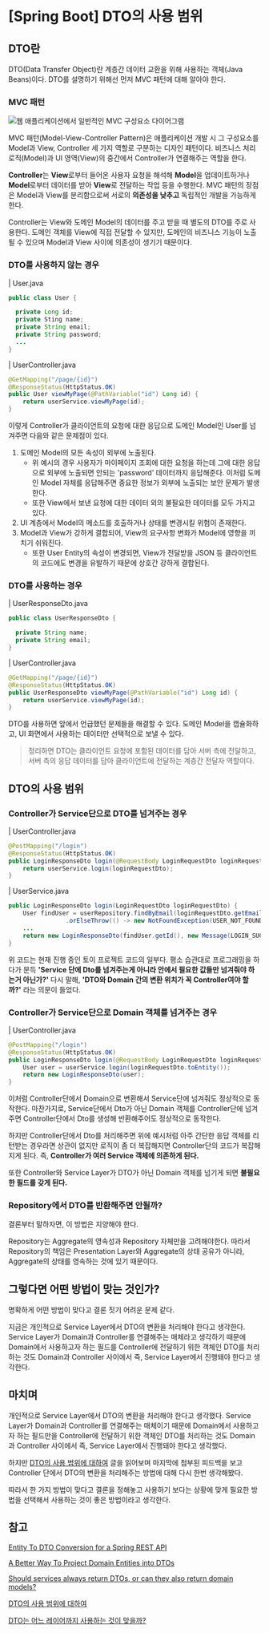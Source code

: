 # [Spring Boot] DTO의 사용 범위
## DTO란
DTO(Data Transfer Object)란 계층간 데이터 교환을 위해 사용하는 객체(Java Beans)이다. DTO를 설명하기 위해선 먼저 MVC 패턴에 대해 알아야 한다.

### MVC 패턴

![웹 애플리케이션에서 일반적인 MVC 구성요소 다이어그램](https://images.velog.io/images/minide/post/29966859-4aca-4b35-b238-f9aabf5dfe68/300px-Router-MVC-DB.svg.png)

MVC 패턴(Model-View-Controller Pattern)은 애플리케이션 개발 시 그 구성요소를 Model과 View, Controller 세 가지 역할로 구분하는 디자인 패턴이다. 비즈니스 처리 로직(Model)과 UI 영역(View)의 중간에서 Controller가 연결해주는 역할을 한다.

**Controller**는 **View**로부터 들어온 사용자 요청을 해석해 **Model**을 업데이트하거나 **Model**로부터 데이터를 받아 **View**로 전달하는 작업 등을 수행한다. MVC 패턴의 장점은 Model과 View를 분리함으로써 서로의 **의존성을 낮추고** 독립적인 개발을 가능하게 한다.

Controller는 View와 도메인 Model의 데이터를 주고 받을 때 별도의 DTO를 주로 사용한다. 도메인 객체를 View에 직접 전달할 수 있지만, 도메인의 비즈니스 기능이 노출될 수 있으며 Model과 View 사이에 의존성이 생기기 때문이다.

### DTO를 사용하지 않는 경우

| User.java
```java
public class User {

  private Long id;
  private Sting name;
  private String email;
  private String password;
  ...
}
```
| UserController.java
```java
@GetMapping("/page/{id}")
@ResponseStatus(HttpStatus.OK)
public User viewMyPage(@PathVariable("id") Long id) {
    return userService.viewMyPage(id);
}
```

이렇게 Controller가 클라이언트의 요청에 대한 응답으로 도메인 Model인 User를 넘겨주면 다음와 같은 문제점이 있다.

1. 도메인 Model의 모든 속성이 외부에 노출된다.
    - 위 예시의 경우 사용자가 마이페이지 조회에 대한 요청을 하는데 그에 대한 응답으로 외부에 노출되면 안되는 'password' 데이터까지 응답해준다. 이처럼 도메인 Model 자체를 응답해주면 중요한 정보가 외부에 노출되는 보안 문제가 발생한다.
    - 또한 View에서 보낸 요청에 대한 데이터 외의 불필요한 데이터를 모두 가지고 있다.
2. UI 계층에서 Model의 메소드를 호출하거나 상태를 변경시킬 위험이 존재한다.
3. Model과 View가 강하게 결합되어, View의 요구사항 변화가 Model에 영향을 끼치기 쉬워진다.
    - 또한 User Entity의 속성이 변경되면, View가 전달받을 JSON 등 클라이언트의 코드에도 변경을 유발하기 때문에 상호간 강하게 결합된다.

### DTO를 사용하는 경우

| UserResponseDto.java
```java
public class UserResponseDto {

  private String name;
  private String email;
}
```

| UserController.java
```java
@GetMapping("/page/{id}")
@ResponseStatus(HttpStatus.OK)
public UserResponseDto viewMyPage(@PathVariable("id") Long id) {
    return userService.viewMyPage(id);
}
```

DTO를 사용하면 앞에서 언급했던 문제들을 해결할 수 있다. 도메인 Model을 캡슐화하고, UI 화면에서 사용하는 데이터만 선택적으로 보낼 수 있다.

> 정리하면 DTO는 클라이언트 요청에 포함된 데이터를 담아 서버 측에 전달하고, 서버 측의 응답 데이터를 담아 클라이언트에 전달하는 계층간 전달자 역할이다.

## DTO의 사용 범위
### Controller가 Service단으로 DTO를 넘겨주는 경우
| UserController.java
```java
@PostMapping("/login")
@ResponseStatus(HttpStatus.OK)
public LoginResponseDto login(@RequestBody LoginRequestDto loginRequestDto) {
    return userService.login(loginRequestDto);
}
```
| UserService.java
```java
public LoginResponseDto login(LoginRequestDto loginRequestDto) {
    User findUser = userRepository.findByEmail(loginRequestDto.getEmail())
                .orElseThrow(() -> new NotFoundException(USER_NOT_FOUND_MESSAGE));
    ...
    return new LoginResponseDto(findUser.getId(), new Message(LOGIN_SUCCESS_MESSAGE));
}
```
위 코드는 현재 진행 중인 토이 프로젝트 코드의 일부다. 평소 습관대로 프로그래밍을 하다가 문득 **'Service 단에 Dto를 넘겨주는게 아니라 안에서 필요한 값들만 넘겨줘야 하는거 아닌가?'** 다시 말해, **'DTO와 Domain 간의 변환 위치가 꼭 Controller여야 할까?'** 라는 의문이 들었다.

### Controller가 Service단으로 Domain 객체를 넘겨주는 경우
| UserController.java
```java
@PostMapping("/login")
@ResponseStatus(HttpStatus.OK)
public LoginResponseDto login(@RequestBody LoginRequestDto loginRequestDto) {
    User user = userService.login(loginRequestDto.toEntity());
    return new LoginResponseDto(user);
}
```
이처럼 Controller단에서 Domain으로 변환해서 Service단에 넘겨줘도 정상적으로 동작한다. 마찬가지로, Service단에서 Dto가 아닌 Domain 객체를 Controller단에 넘겨주면 Controller단에서 Dto를 생성해 반환해주어도 정상적으로 동작한다.

하지만 Controller단에서 Dto를 처리해주면 위에 예시처럼 아주 간단한 응답 객체를 리턴받는 경우라면 상관이 없지만 로직이 좀 더 복잡해지면 Controller단의 코드가 복잡해지게 된다. 즉, **Controller가 여러 Service 객체에 의존하게 된다.**

또한 Controller와 Service Layer가 DTO가 아닌 Domain 객체를 넘기게 되면 **불필요한 필드를 갖게 된다.**

### Repository에서 DTO를 반환해주면 안될까?
결론부터 말하자면, 이 방법은 지양해야 한다.

Repository는 Aggregate의 영속성과 Repository 자체만을 고려해야한다. 따라서 Repository의 책임은 Presentation Layer와 Aggregate의 상태 공유가 아니라, Aggregate의 상태를 영속하는 것에 있기 때문이다.

## 그렇다면 어떤 방법이 맞는 것인가?
명확하게 어떤 방법이 맞다고 결론 짓기 어려운 문제 같다.

지금은 개인적으로 Service Layer에서 DTO의 변환을 처리해야 한다고 생각한다. Service Layer가 Domain과 Controller를 연결해주는 매체라고 생각하기 때문에 Domain에서 사용하고자 하는 필드를 Controller에 전달하기 위한 객체인 DTO를 처리하는 것도 Domain과 Controller 사이에서 즉, Service Layer에서 진행돼야 한다고 생각한다.

## 마치며
개인적으로 Service Layer에서 DTO의 변환을 처리해야 한다고 생각했다. Service Layer가 Domain과 Controller를 연결해주는 매체이기 때문에 Domain에서 사용하고자 하는 필드만을 Controller에 전달하기 위한 객체인 DTO를 처리하는 것도 Domain과 Controller 사이에서 즉, Service Layer에서 진행돼야 한다고 생각했다.

하지만 [DTO의 사용 범위에 대하여](https://tecoble.techcourse.co.kr/post/2021-04-25-dto-layer-scope/) 글을 읽어보며 마지막에 첨부된 피드백을 보고 Controller 단에서 DTO의 변환을 처리해주는 방법에 대해 다시 한번 생각해봤다.

따라서 한 가지 방법이 맞다고 결론을 정해놓고 사용하기 보다는 상황에 맞게 필요한 방법을 선택해서 사용하는 것이 좋은 방법이라고 생각한다.

## 참고
[Entity To DTO Conversion for a Spring REST API](https://www.baeldung.com/entity-to-and-from-dto-for-a-java-spring-application)

[A Better Way To Project Domain Entities into DTOs](https://buildplease.com/pages/repositories-dto/)

[Should services always return DTOs, or can they also return domain models?](https://stackoverflow.com/questions/21554977/should-services-always-return-dtos-or-can-they-also-return-domain-models)

[DTO의 사용 범위에 대하여](https://tecoble.techcourse.co.kr/post/2021-04-25-dto-layer-scope/)

[DTO는 어느 레이어까지 사용하는 것이 맞을까?](https://www.slipp.net/questions/93)